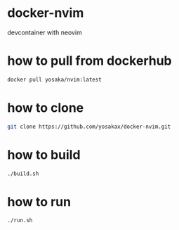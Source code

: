 # docker-nvim
devcontainer with neovim

# how to pull from dockerhub
```bash
docker pull yosaka/nvim:latest
```

# how to clone
```bash
git clone https://github.com/yosakax/docker-nvim.git
```

# how to build
```bash
./build.sh
```

# how to run
```bash
./run.sh
```
